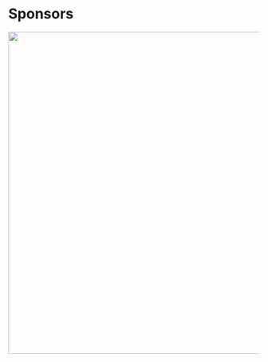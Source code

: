# Sponsors

<div style="text-align:center"><a href="https://rcimg.net/images/sponsors/svg/Read.Cash.html"><img src="https://rcimg.net/images/sponsors/svg/Read.Cash.svg?3" width="645"></a></div>
